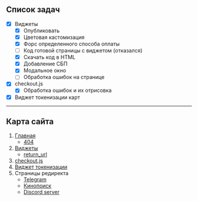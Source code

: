 ## Список задач

- [X] Виджеты
    - [X] Опубликовать
    - [X] Цветовая кастомизация
    - [X] Форс определенного способа оплаты
    - [ ] Код готовой страницы с виджетом (отказался)
    - [X] Скачать код в HTML
    - [X] Добавление СБП
    - [X] Модальное окно
    - [ ] Обработка ошибок на странице
- [X] checkout.js
    - [X] Обработка ошибок и их отрисовка
- [X] Виджет токенизации карт
____
## Карта сайта

1. [Главная](http://kiacode.space/)
    * [404](http://kiacode.space/404)
2. [Виджеты](http://kiacode.space/widgets)
    * [return_url](http://kiacode.space/return_url)
3. [checkout.js](http://kiacode.space/cjs)
4. [Виджет токенизации](http://kiacode.space/card-tokenizer)
5. Страницы редиректа
    * [Telegram](http://kiacode.space/telegram)
    * [Кинопоиск](http://kiacode.space/kinopoisk)
    * [Discord server](http://kiacode.space/discord)
